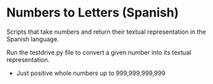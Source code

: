 # Numbers to Letters (Spanish)

Scripts that take numbers and return their textual representation in the Spanish language.

Run the testdrive.py file to convert a given number into its textual representation.
* Just positive whole numbers up to 999,999,999,999